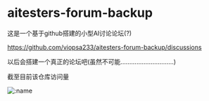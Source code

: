 # aitesters-forum-backup

这是一个基于github搭建的小型AI讨论论坛(?)

https://github.com/viopsa233/aitesters-forum-backup/discussions


以后会搭建一个真正的论坛吧(虽然不可能..............................)

截至目前该仓库访问量

![:name](https://count.getloli.com/get/@:aitesters-forum-backup)
